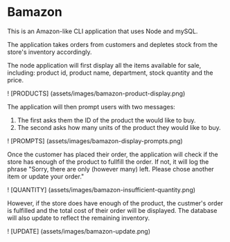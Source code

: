 # Bamazon
This is an Amazon-like CLI application that uses Node and mySQL.

The application takes orders from customers and depletes stock from the store's inventory accordingly. 

The node application will first display all the items available for sale, including: product id, product name, department, stock quantity and the price.

! [PRODUCTS] (assets/images/bamazon-product-display.png)

The application will then prompt users with two messages:
1. The first asks them the ID of the product the would like to buy.
2. The second asks how many units of the product they would like to buy. 

! [PROMPTS] (assets/images/bamazon-display-prompts.png)

Once the customer has placed their order, the application will check if the store has enough of the product to fullfill the order. If not, it will log the phrase "Sorry, there are only (however many) left. Please chose another item or update your order."

! [QUANTITY] (assets/images/bamazon-insufficient-quantity.png)

However, if the store does have enough of the product, the custmer's order is fulfilled and the total cost of their order will be displayed. The database will also update to reflect the remaining inventory. 

! [UPDATE] (assets/images/bamazon-update.png)
